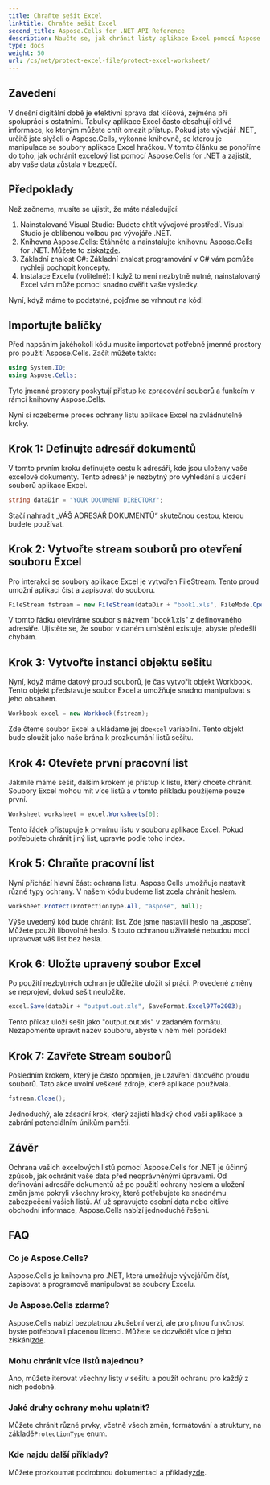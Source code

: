 ```yaml
---
title: Chraňte sešit Excel
linktitle: Chraňte sešit Excel
second_title: Aspose.Cells for .NET API Reference
description: Naučte se, jak chránit listy aplikace Excel pomocí Aspose.Cells for .NET, pomocí našeho podrobného průvodce. Zajistěte, aby vaše data zůstala v bezpečí a snadno spravovatelná.
type: docs
weight: 50
url: /cs/net/protect-excel-file/protect-excel-worksheet/
---
```

## Zavedení

V dnešní digitální době je efektivní správa dat klíčová, zejména při spolupráci s ostatními. Tabulky aplikace Excel často obsahují citlivé informace, ke kterým můžete chtít omezit přístup. Pokud jste vývojář .NET, určitě jste slyšeli o Aspose.Cells, výkonné knihovně, se kterou je manipulace se soubory aplikace Excel hračkou. V tomto článku se ponoříme do toho, jak ochránit excelový list pomocí Aspose.Cells for .NET a zajistit, aby vaše data zůstala v bezpečí.

## Předpoklady

Než začneme, musíte se ujistit, že máte následující:

1. Nainstalované Visual Studio: Budete chtít vývojové prostředí. Visual Studio je oblíbenou volbou pro vývojáře .NET.
2.  Knihovna Aspose.Cells: Stáhněte a nainstalujte knihovnu Aspose.Cells for .NET. Můžete to získat[zde](https://releases.aspose.com/cells/net/).
3. Základní znalost C#: Základní znalost programování v C# vám pomůže rychleji pochopit koncepty.
4. Instalace Excelu (volitelné): I když to není nezbytně nutné, nainstalovaný Excel vám může pomoci snadno ověřit vaše výsledky.

Nyní, když máme to podstatné, pojďme se vrhnout na kód!

## Importujte balíčky

Před napsáním jakéhokoli kódu musíte importovat potřebné jmenné prostory pro použití Aspose.Cells. Začít můžete takto:

```csharp
using System.IO;
using Aspose.Cells;
```

Tyto jmenné prostory poskytují přístup ke zpracování souborů a funkcím v rámci knihovny Aspose.Cells.

Nyní si rozeberme proces ochrany listu aplikace Excel na zvládnutelné kroky.

## Krok 1: Definujte adresář dokumentů

V tomto prvním kroku definujete cestu k adresáři, kde jsou uloženy vaše excelové dokumenty. Tento adresář je nezbytný pro vyhledání a uložení souborů aplikace Excel.

```csharp
string dataDir = "YOUR DOCUMENT DIRECTORY";
```

Stačí nahradit „VÁŠ ADRESÁŘ DOKUMENTŮ“ skutečnou cestou, kterou budete používat.

## Krok 2: Vytvořte stream souborů pro otevření souboru Excel

Pro interakci se soubory aplikace Excel je vytvořen FileStream. Tento proud umožní aplikaci číst a zapisovat do souboru. 

```csharp
FileStream fstream = new FileStream(dataDir + "book1.xls", FileMode.Open);
```

V tomto řádku otevíráme soubor s názvem "book1.xls" z definovaného adresáře. Ujistěte se, že soubor v daném umístění existuje, abyste předešli chybám.

## Krok 3: Vytvořte instanci objektu sešitu

Nyní, když máme datový proud souborů, je čas vytvořit objekt Workbook. Tento objekt představuje soubor Excel a umožňuje snadno manipulovat s jeho obsahem.

```csharp
Workbook excel = new Workbook(fstream);
```

 Zde čteme soubor Excel a ukládáme jej do`excel` variabilní. Tento objekt bude sloužit jako naše brána k prozkoumání listů sešitu.

## Krok 4: Otevřete první pracovní list

Jakmile máme sešit, dalším krokem je přístup k listu, který chcete chránit. Soubory Excel mohou mít více listů a v tomto příkladu použijeme pouze první.

```csharp
Worksheet worksheet = excel.Worksheets[0];
```

Tento řádek přistupuje k prvnímu listu v souboru aplikace Excel. Pokud potřebujete chránit jiný list, upravte podle toho index.

## Krok 5: Chraňte pracovní list

Nyní přichází hlavní část: ochrana listu. Aspose.Cells umožňuje nastavit různé typy ochrany. V našem kódu budeme list zcela chránit heslem.

```csharp
worksheet.Protect(ProtectionType.All, "aspose", null);
```

Výše uvedený kód bude chránit list. Zde jsme nastavili heslo na „aspose“. Můžete použít libovolné heslo. S touto ochranou uživatelé nebudou moci upravovat váš list bez hesla.

## Krok 6: Uložte upravený soubor Excel

Po použití nezbytných ochran je důležité uložit si práci. Provedené změny se neprojeví, dokud sešit neuložíte.

```csharp
excel.Save(dataDir + "output.out.xls", SaveFormat.Excel97To2003);
```

Tento příkaz uloží sešit jako "output.out.xls" v zadaném formátu. Nezapomeňte upravit název souboru, abyste v něm měli pořádek!

## Krok 7: Zavřete Stream souborů

Posledním krokem, který je často opomíjen, je uzavření datového proudu souborů. Tato akce uvolní veškeré zdroje, které aplikace používala.

```csharp
fstream.Close();
```

Jednoduchý, ale zásadní krok, který zajistí hladký chod vaší aplikace a zabrání potenciálním únikům paměti.

## Závěr

Ochrana vašich excelových listů pomocí Aspose.Cells for .NET je účinný způsob, jak ochránit vaše data před neoprávněnými úpravami. Od definování adresáře dokumentů až po použití ochrany heslem a uložení změn jsme pokryli všechny kroky, které potřebujete ke snadnému zabezpečení vašich listů. Ať už spravujete osobní data nebo citlivé obchodní informace, Aspose.Cells nabízí jednoduché řešení.

## FAQ

### Co je Aspose.Cells?
Aspose.Cells je knihovna pro .NET, která umožňuje vývojářům číst, zapisovat a programově manipulovat se soubory Excelu.

### Je Aspose.Cells zdarma?
 Aspose.Cells nabízí bezplatnou zkušební verzi, ale pro plnou funkčnost byste potřebovali placenou licenci. Můžete se dozvědět více o jeho získání[zde](https://purchase.aspose.com/buy).

### Mohu chránit více listů najednou?
Ano, můžete iterovat všechny listy v sešitu a použít ochranu pro každý z nich podobně.

### Jaké druhy ochrany mohu uplatnit?
 Můžete chránit různé prvky, včetně všech změn, formátování a struktury, na základě`ProtectionType` enum.

### Kde najdu další příklady?
 Můžete prozkoumat podrobnou dokumentaci a příklady[zde](https://reference.aspose.com/cells/net/).